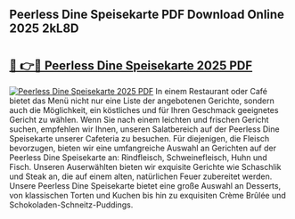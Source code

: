 ## Peerless Dine Speisekarte PDF Download Online 2025 2kL8D

# <h2><a href="http://gcaenm.nevu.top/?p=Peerless+Dine+Speisekarte">🔗 👉🔴 Peerless Dine Speisekarte 2025 PDF</a></h2>

[![Peerless Dine Speisekarte 2025 PDF](https://i.imgur.com/dBaPXMq.png)](http://gcaenm.nevu.top/?p=Peerless+Dine+Speisekarte)
In einem Restaurant oder Café bietet das Menü nicht nur eine Liste der angebotenen Gerichte, sondern auch die Möglichkeit, ein köstliches und für Ihren Geschmack geeignetes Gericht zu wählen. Wenn Sie nach einem leichten und frischen Gericht suchen, empfehlen wir Ihnen, unseren Salatbereich auf der Peerless Dine Speisekarte unserer Cafeteria zu besuchen. Für diejenigen, die Fleisch bevorzugen, bieten wir eine umfangreiche Auswahl an Gerichten auf der Peerless Dine Speisekarte an: Rindfleisch, Schweinefleisch, Huhn und Fisch. Unseren Auserwählten bieten wir exquisite Gerichte wie Schaschlik und Steak an, die auf einem alten, natürlichen Feuer zubereitet werden. Unsere Peerless Dine Speisekarte bietet eine große Auswahl an Desserts, von klassischen Torten und Kuchen bis hin zu exquisiten Crème Brûlée und Schokoladen-Schneitz-Puddings.
